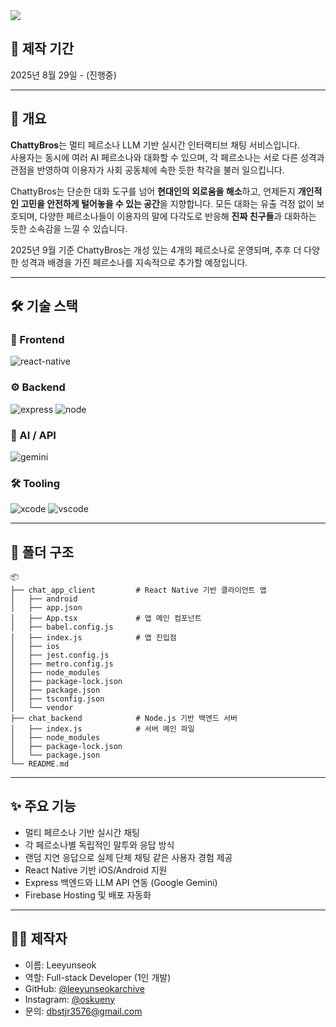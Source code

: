 <img src="https://capsule-render.vercel.app/api?type=waving&color=auto&height=250&section=header&text=ChattyBros&fontSize=90" />

## 📆 제작 기간  
2025년 8월 29일 - (진행중)

---

## 📌 개요  
**ChattyBros**는 멀티 페르소나 LLM 기반 실시간 인터랙티브 채팅 서비스입니다.  
사용자는 동시에 여러 AI 페르소나와 대화할 수 있으며, 각 페르소나는 서로 다른 성격과 관점을 반영하여 이용자가 사회 공동체에 속한 듯한 착각을 불러 일으킵니다.  

ChattyBros는 단순한 대화 도구를 넘어 **현대인의 외로움을 해소**하고, 언제든지 **개인적인 고민을 안전하게 털어놓을 수 있는 공간**을 지향합니다. 모든 대화는 유출 걱정 없이 보호되며, 다양한 페르소나들이 이용자의 말에 다각도로 반응해 **진짜 친구들**과 대화하는 듯한 소속감을 느낄 수 있습니다.

2025년 9월 기준 ChattyBros는 개성 있는 4개의 페르소나로 운영되며, 추후 더 다양한 성격과 배경을 가진 페르소나를 지속적으로 추가할 예정입니다.

---

## 🛠️ 기술 스택  

### 📱 Frontend
![react-native](https://img.shields.io/badge/ReactNative-61DAFB?style=for-the-badge&logo=react&logoColor=black)

### ⚙️ Backend
![express](https://img.shields.io/badge/Express-000000?style=for-the-badge&logo=express&logoColor=white)
![node](https://img.shields.io/badge/Node.js-339933?style=for-the-badge&logo=node.js&logoColor=white)

### 🤖 AI / API
![gemini](https://img.shields.io/badge/Gemini-4285F4?style=for-the-badge&logo=google&logoColor=white)

### 🛠️ Tooling
![xcode](https://img.shields.io/badge/Xcode-147EFB?style=for-the-badge&logo=xcode&logoColor=white)
![vscode](https://img.shields.io/badge/VSCode-007ACC?style=for-the-badge&logo=visualstudiocode&logoColor=white)

---

## 📂 폴더 구조

```
📦
├── chat_app_client         # React Native 기반 클라이언트 앱
│   ├── android             
│   ├── app.json            
│   ├── App.tsx             # 앱 메인 컴포넌트
│   ├── babel.config.js     
│   ├── index.js            # 앱 진입점
│   ├── ios                 
│   ├── jest.config.js      
│   ├── metro.config.js     
│   ├── node_modules        
│   ├── package-lock.json   
│   ├── package.json        
│   ├── tsconfig.json       
│   └── vendor              
├── chat_backend            # Node.js 기반 백엔드 서버
│   ├── index.js            # 서버 메인 파일
│   ├── node_modules        
│   ├── package-lock.json   
│   └── package.json        
└── README.md               
```

---

## ✨ 주요 기능  
- 멀티 페르소나 기반 실시간 채팅  
- 각 페르소나별 독립적인 말투와 응답 방식  
- 랜덤 지연 응답으로 실제 단체 채팅 같은 사용자 경험 제공  
- React Native 기반 iOS/Android 지원  
- Express 백엔드와 LLM API 연동 (Google Gemini)  
- Firebase Hosting 및 배포 자동화  

---

## 🙋‍♂️ 제작자  
- 이름: Leeyunseok
- 역할: Full-stack Developer (1인 개발)
- GitHub: [@leeyunseokarchive](https://github.com/leeyunseokarchive)
- Instagram: [@oskueny](https://www.instagram.com/oskueny/)
- 문의: dbstjr3576@gmail.com